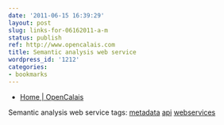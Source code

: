 ```yaml
---
date: '2011-06-15 16:39:29'
layout: post
slug: links-for-06162011-a-m
status: publish
ref: http://www.opencalais.com
title: Semantic analysis web service
wordpress_id: '1212'
categories:
- bookmarks
---
```



  * [Home | OpenCalais](http://www.opencalais.com)


Semantic analysis web service
 tags:                      [metadata](http://www.diigo.com/user/eobrain/metadata)            [api](http://www.diigo.com/user/eobrain/api)            [webservices](http://www.diigo.com/user/eobrain/webservices)


